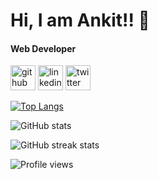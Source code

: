 # Hi, I am Ankit!! 👋
#### Web Developer





[<img src='https://cdn.jsdelivr.net/npm/simple-icons@3.0.1/icons/github.svg' alt='github' height='40'>](https://github.com/ankitmishra88)  [<img src='https://cdn.jsdelivr.net/npm/simple-icons@3.0.1/icons/linkedin.svg' alt='linkedin' height='40'>](https://www.linkedin.com/in/ankitmishra88/)  [<img src='https://cdn.jsdelivr.net/npm/simple-icons@3.0.1/icons/twitter.svg' alt='twitter' height='40'>](https://twitter.com/ankitmishra882)  

[![Top Langs](https://github-readme-stats.vercel.app/api/top-langs/?username=ankitmishra88)](https://github.com/ankitmishra88/github-readme-stats)

![GitHub stats](https://github-readme-stats.vercel.app/api?username=ankitmishra88&show_icons=true)  

![GitHub streak stats](https://github-readme-streak-stats.herokuapp.com/?user=ankitmishra88)  

![Profile views](https://gpvc.arturio.dev/ankitmishra88) 
